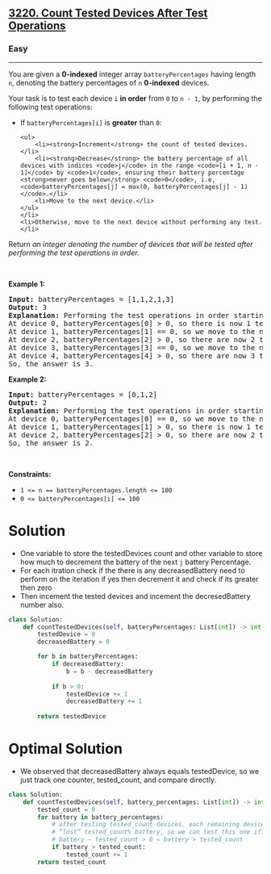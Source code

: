 <h2><a href="https://leetcode.com/problems/count-tested-devices-after-test-operations">3220. Count Tested Devices After Test Operations</a></h2><h3>Easy</h3><hr><p>You are given a <strong>0-indexed</strong> integer array <code>batteryPercentages</code> having length <code>n</code>, denoting the battery percentages of <code>n</code> <strong>0-indexed</strong> devices.</p>

<p>Your task is to test each device <code>i</code> <strong>in order</strong> from <code>0</code> to <code>n - 1</code>, by performing the following test operations:</p>

<ul>
	<li>If <code>batteryPercentages[i]</code> is <strong>greater</strong> than <code>0</code>:

	<ul>
		<li><strong>Increment</strong> the count of tested devices.</li>
		<li><strong>Decrease</strong> the battery percentage of all devices with indices <code>j</code> in the range <code>[i + 1, n - 1]</code> by <code>1</code>, ensuring their battery percentage <strong>never goes below</strong> <code>0</code>, i.e, <code>batteryPercentages[j] = max(0, batteryPercentages[j] - 1)</code>.</li>
		<li>Move to the next device.</li>
	</ul>
	</li>
	<li>Otherwise, move to the next device without performing any test.</li>
</ul>

<p>Return <em>an integer denoting the number of devices that will be tested after performing the test operations in order.</em></p>

<p>&nbsp;</p>
<p><strong class="example">Example 1:</strong></p>

<pre>
<strong>Input:</strong> batteryPercentages = [1,1,2,1,3]
<strong>Output:</strong> 3
<strong>Explanation: </strong>Performing the test operations in order starting from device 0:
At device 0, batteryPercentages[0] &gt; 0, so there is now 1 tested device, and batteryPercentages becomes [1,0,1,0,2].
At device 1, batteryPercentages[1] == 0, so we move to the next device without testing.
At device 2, batteryPercentages[2] &gt; 0, so there are now 2 tested devices, and batteryPercentages becomes [1,0,1,0,1].
At device 3, batteryPercentages[3] == 0, so we move to the next device without testing.
At device 4, batteryPercentages[4] &gt; 0, so there are now 3 tested devices, and batteryPercentages stays the same.
So, the answer is 3.
</pre>

<p><strong class="example">Example 2:</strong></p>

<pre>
<strong>Input:</strong> batteryPercentages = [0,1,2]
<strong>Output:</strong> 2
<strong>Explanation:</strong> Performing the test operations in order starting from device 0:
At device 0, batteryPercentages[0] == 0, so we move to the next device without testing.
At device 1, batteryPercentages[1] &gt; 0, so there is now 1 tested device, and batteryPercentages becomes [0,1,1].
At device 2, batteryPercentages[2] &gt; 0, so there are now 2 tested devices, and batteryPercentages stays the same.
So, the answer is 2.
</pre>

<p>&nbsp;</p>
<p><strong>Constraints:</strong></p>

<ul>
	<li><code>1 &lt;= n == batteryPercentages.length &lt;= 100 </code></li>
	<li><code>0 &lt;= batteryPercentages[i] &lt;= 100</code></li>
</ul>

# Solution 
* One variable to store the testedDevices count and other variable to store how much to decrement the battery of the next `j` battery Percentage. 
* For each itration check if the there is any decreasedBattery need to perform on the iteration if yes then decrement it and check if its greater then zero 
* Then incement the tested devices and incement the decresedBattery number also.


```python
class Solution:
    def countTestedDevices(self, batteryPercentages: List[int]) -> int:
        testedDevice = 0
        decreasedBattery = 0

        for b in batteryPercentages:
            if decreasedBattery:
                b = b - decreasedBattery 
            
            if b > 0:
                testedDevice += 1
                decreasedBattery += 1
        
        return testedDevice
```

# Optimal Solution
* We observed that decreasedBattery always equals testedDevice, so we just track one counter, tested_count, and compare directly.

```python
class Solution:
    def countTestedDevices(self, battery_percentages: List[int]) -> int:
        tested_count = 0
        for battery in battery_percentages:
            # after testing tested_count devices, each remaining device has
            # “lost” tested_count% battery, so we can test this one iff
            # battery – tested_count > 0 ⇔ battery > tested_count
            if battery > tested_count:
                tested_count += 1
        return tested_count
```
